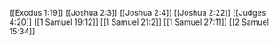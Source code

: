 [[Exodus 1:19]]
[[Joshua 2:3]]
[[Joshua 2:4]]
[[Joshua 2:22]]
[[Judges 4:20]]
[[1 Samuel 19:12]]
[[1 Samuel 21:2]]
[[1 Samuel 27:11]]
[[2 Samuel 15:34]]
